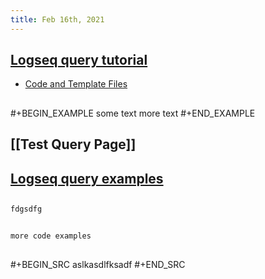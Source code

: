 ```yaml
---
title: Feb 16th, 2021
---
```


## [Logseq query tutorial](https://www.loom.com/share/d007932e94db4b4981cca606bebdb54a)
- [Code and Template Files](https://gist.github.com/tiensonqin/b319e19e6a1ef4659f24bb3b71d3d025)
##
#+BEGIN_EXAMPLE
some text
more text
#+END_EXAMPLE
## [[Test Query Page]]
## [Logseq query examples](https://logseq.github.io/#/page/Queries)
##
```text
fdgsdfg
```
##
```
more code examples
```
##
#+BEGIN_SRC 
aslkasdlfksadf
#+END_SRC
